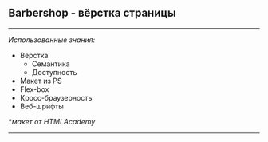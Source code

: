 ## Barbershop - вёрстка страницы 
---

*Использованные знания:*

* Вёрстка
  - Семантика
  - Доступность
* Макет из PS
* Flex-box
* Кросс-браузерность
* Веб-шрифты

**макет от HTMLAcademy*

----

